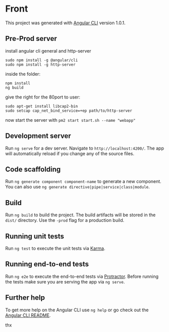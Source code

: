 # Front

This project was generated with [Angular CLI](https://github.com/angular/angular-cli) version 1.0.1.

## Pre-Prod server
install angular cli general and http-server 
```
sudo npm install -g @angular/cli
sudo npm install -g http-server
```


inside the folder:
```
npm install
ng build
```

give the right for the 80port to user:
```
sudo apt-get install libcap2-bin
sudo setcap cap_net_bind_service=+ep path/to/http-server
```
now start the server with `pm2 start start.sh --name "webapp"`



## Development server

Run `ng serve` for a dev server. Navigate to `http://localhost:4200/`. The app will automatically reload if you change any of the source files.

## Code scaffolding

Run `ng generate component component-name` to generate a new component. You can also use `ng generate directive|pipe|service|class|module`.

## Build

Run `ng build` to build the project. The build artifacts will be stored in the `dist/` directory. Use the `-prod` flag for a production build.

## Running unit tests

Run `ng test` to execute the unit tests via [Karma](https://karma-runner.github.io).

## Running end-to-end tests

Run `ng e2e` to execute the end-to-end tests via [Protractor](http://www.protractortest.org/).
Before running the tests make sure you are serving the app via `ng serve`.

## Further help

To get more help on the Angular CLI use `ng help` or go check out the [Angular CLI README](https://github.com/angular/angular-cli/blob/master/README.md).

thx
